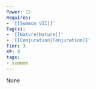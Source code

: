 ```yaml
---
Power: 15
Requires:
- '[[Summon VII]]'
Tag(s):
- '[[Nature|Nature]]'
- '[[Conjuration|Conjuration]]'
Tier: 3
XP: 8
tags:
- summon
---
```


None